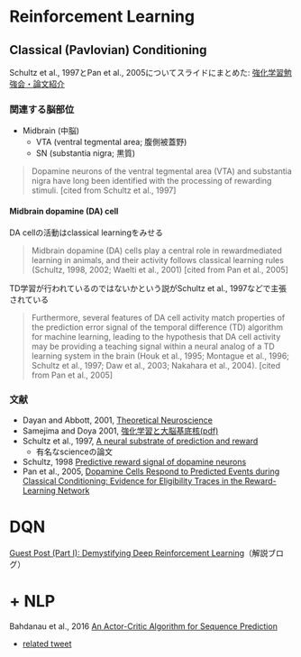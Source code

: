 # Reinforcement Learning

## Classical (Pavlovian) Conditioning
Schultz et al., 1997とPan et al., 2005についてスライドにまとめた: [強化学習勉強会・論文紹介](http://www.slideshare.net/sotetsukoyamada/22-62639753)

### 関連する脳部位

- Midbrain (中脳)
  - VTA (ventral tegmental area; 腹側被蓋野)
  - SN (substantia nigra; 黒質)

> Dopamine neurons of the ventral tegmental area (VTA) and substantia nigra have long been identified with the processing of rewarding stimuli. [cited from Schultz et al., 1997]

#### Midbrain dopamine (DA) cell

DA cellの活動はclassical learningをみせる

> Midbrain dopamine (DA) cells play a central role in rewardmediated learning in animals, and their activity follows classical learning rules (Schultz, 1998, 2002; Waelti et al., 2001) [cited from Pan et al., 2005]

TD学習が行われているのではないかという説がSchultz et al., 1997などで主張されている

> Furthermore, several features of DA cell activity match properties of the prediction error signal of the temporal difference (TD) algorithm for machine learning, leading to the hypothesis that DA cell activity may be providing a teaching signal within a neural analog of a TD learning system in the brain (Houk et al., 1995; Montague et al., 1996; Schultz et al., 1997; Daw et al., 2003; Nakahara et al., 2004). [cited from Pan et al., 2005]

### 文献
- Dayan and Abbott, 2001, [Theoretical Neuroscience](http://cns-classes.bu.edu/cn510/Papers/Theoretical%20Neuroscience%20Computational%20and%20Mathematical%20Modeling%20of%20Neural%20Systems%20-%20%20Peter%20Dayan,%20L.%20F.%20Abbott.pdf)
- Samejima and Doya 2001, [強化学習と大脳基底核(pdf)](http://ci.nii.ac.jp/els/110001096714.pdf?id=ART0001257939&type=pdf&lang=jp&host=cinii&order_no=&ppv_type=0&lang_sw=&no=1464335228&cp=)
- Schultz et al., 1997, [A neural substrate of prediction and reward](Schultz+1997.md)
  - 有名なscienceの論文
- Schultz, 1998 [Predictive reward signal of dopamine neurons](Schultz1998.md)
- Pan et al., 2005, [Dopamine Cells Respond to Predicted Events during Classical Conditioning: Evidence for Eligibility Traces in the Reward-Learning Network](Pan+2005.md)

# DQN

[Guest Post (Part I): Demystifying Deep Reinforcement Learning](https://www.nervanasys.com/demystifying-deep-reinforcement-learning/)（解説ブログ）

# + NLP

Bahdanau et al., 2016 [An Actor-Critic Algorithm for Sequence Prediction](http://arxiv.org/pdf/1607.07086v2.pdf)
- [related tweet](https://twitter.com/hillbig/status/758107699288559616)
